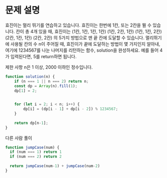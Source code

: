 # 문제 설명

효진이는 멀리 뛰기를 연습하고 있습니다. 효진이는 한번에 1칸, 또는 2칸을 뛸 수 있습니다. 칸이 총 4개 있을 때, 효진이는
(1칸, 1칸, 1칸, 1칸)
(1칸, 2칸, 1칸)
(1칸, 1칸, 2칸)
(2칸, 1칸, 1칸)
(2칸, 2칸)
의 5가지 방법으로 맨 끝 칸에 도달할 수 있습니다. 멀리뛰기에 사용될 칸의 수 n이 주어질 때, 효진이가 끝에 도달하는 방법이 몇 가지인지 알아내, 여기에 1234567를 나눈 나머지를 리턴하는 함수, solution을 완성하세요. 예를 들어 4가 입력된다면, 5를 return하면 됩니다.

제한 사항
n은 1 이상, 2000 이하인 정수입니다.


``` javascript
function solution(n) {    
    if (n === 1 || n === 2) return n;
    const dp = Array(n).fill(1);
    dp[1] = 2;
    

  	for (let i = 2; i < n; i++) {
        dp[i] = (dp[i - 1] + dp[i - 2]) % 1234567;
    }
    
    return dp[n-1];
}
```


다른 사람 풀이
```javascript
function jumpCase(num) {
  if (num === 1) return 1
  if (num === 2) return 2
  
  return jumpCase(num-1) + jumpCase(num-2)
}
```